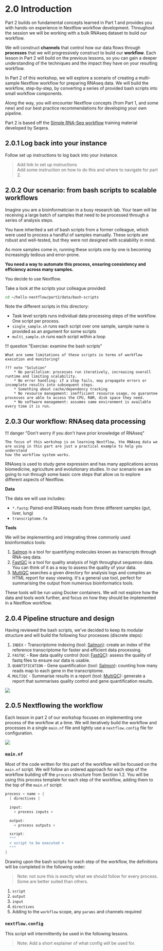 # 2.0 Introduction  

Part 2 builds on fundamental concepts learned in Part 1 and provides you with 
hands-on experience in Nextflow workflow development. Throughout the session 
we will be working with a bulk RNAseq dataset to build our workflow. 

We will construct **channels** that control how our data flows through 
**processes** that we will progressively construct to build our **workflow**. 
Each lesson in Part 2 will build on the previous lessons, so you can gain a 
deeper understanding of the techniques and the impact they have on your 
resulting workflow. 

In Part 2 of this workshop, we will explore a scenario of creating a multi-sample 
Nextflow workflow for preparing RNAseq data. We will build the workflow, 
step-by-step, by converting a series of provided bash scripts into small workflow 
components.  

Along the way, you will encounter Nextflow concepts (from Part 1, and some
new) and our best practice recommendations for developing your own pipeline.  

Part 2 is based off the 
[Simple RNA-Seq workflow](https://training.nextflow.io/basic_training/rnaseq_pipeline/)
training material developed by Seqera.  

## 2.0.1 Log back into your instance 

Follow set up instructions to log back into your instance.
  > Add link to set up instructions   
  > Add some instruction on how to do this and where to navigate for part 2.

## 2.0.2 Our scenario: from bash scripts to scalable workflows  

Imagine you are a bioinformatician in a busy research lab. Your team will be
receiving a large batch of samples that need to be processed through a series
of analysis steps.  

You have inherited a set of bash scripts from a former colleague, which were
used to process a handful of samples manually. These scripts are robust
and well-tested, but they were not designed with scalability in mind.  

As more samples come in, running these scripts one by one is becoming
increasingly tedious and error-prone.  

**You need a way to automate this process, ensuring consistency and efficiency
across many samples.** 

You decide to use Nextflow.  

Take a look at the scripts your colleague provided: 

```bash title="navigate to the bash scripts" 
cd ~/hello-nextflow/part2/data/bash-scripts
```

Note the different scripts in this directory: 

* Task level scripts runs individual data processing steps of the workflow. One script per process. 
* `single_sample.sh` runs each script over one sample, sample name is provided as an argument for some scripts
* `multi_sample.sh` runs each script within a loop 

!!! question "Exercise: examine the bash scripts"

    What are some limitations of these scripts in terms of workflow execution and monitoring? 
    
    ??? note "Solution"
        * No parallelism: processes run iteratively, increasing overall runtime and limiting scalability. 
        * No error handling: if a step fails, may propagate errors or incomplete results into subsequent steps. 
        * Something about cache/dependency tracking 
        * No resource management: inefficient resource usage, no guarantee processes are able to access the CPU, RAM, disk space they need. 
        * No software management: assumes same environment is available every time it is run.   

## 2.0.3 Our workflow: RNAseq data processing 

!!! danger "Don't worry if you don't have prior knowledge of RNAseq"

    The focus of this workshop is on learning Nextflow, the RNAseq data we 
    are using in this part are just a practical example to help you understand 
    how the workflow system works. 

RNAseq is used to study gene expression and has many applications across
biomedicine, agriculture and evolutionary studies. In our scenario we are going to 
run through some basic core steps that allow us to explore different aspects of 
Nextflow. 

**Data**  

The data we will use includes:

- `*.fastq`: Paired-end RNAseq reads from three different samples (gut, liver,
lung)
- `transcriptome.fa`  

**Tools**  

We will be implementing and integrating three commonly used bioinformatics
tools:  
1. [Salmon](https://combine-lab.github.io/salmon/) is a tool for quantifying molecules known as transcripts through RNA-seq data.  
2. [FastQC](https://www.bioinformatics.babraham.ac.uk/projects/fastqc/) is a tool for quality analysis of high throughput sequence data. You can think of it as a way to assess the quality of your data.  
3. [MultiQC](https://multiqc.info/) searches a given directory for analysis logs and compiles an HTML report for easy viewing. It's a general use tool, perfect for summarising the output from numerous bioinformatics tools.  

These tools will be run using Docker containers. We will not explore how the
data and tools work further, and focus on how they should be implemented in a
Nextflow workflow.  

## 2.0.4 Pipeline structure and design 

Having reviewed the bash scripts, we've decided to keep its modular structure and will build the following four processes (discrete steps):

1. `INDEX` - Transcriptome indexing (tool: [Salmon](https://combine-lab.github.io/salmon/)): create an index of the reference transcriptome for faster and efficient data processing.
2. `FASTQC` - Raw data quality control (tool: [FastQC](https://www.bioinformatics.babraham.ac.uk/projects/fastqc/)): assess the quality of fastq files to ensure our data is usable. 
3. `QUANTIFICATION` - Gene quantification (tool: [Salmon](https://combine-lab.github.io/salmon/)): counting how many reads map to each gene in the transcriptome. 
4. `MULTIQC` - Summarise results in a report (tool: [MultiQC](https://multiqc.info/)): generate a report that summarises quality control and gene quantification results. 
  
![](./img/2.0_workflow.png)

## 2.0.5 Nextflowing the workflow

Each lesson in part 2 of our workshop focuses on implementing one process of 
the workflow at a time. We will iteratively build the workflow and processes 
in a single `main.nf` file and lightly use a `nextflow.config` file for configuration.

![](./img/2.0_main_config.png)

### `main.nf`

Most of the code written for this part of the workflow will be focused on the 
`main.nf` script. We will follow an ordered approach for each step of the workflow 
building off the `process` structure from Section 1.2. You will be using this 
process template for each step of the workflow, adding them to the top of the 
`main.nf` script: 

```groovy
process < name > {
  [ directives ]

  input:
    < process inputs >

  output:
    < process outputs >

  script:
  """
  < script to be executed >
  """
}
```

Drawing upon the bash scripts for each step of the workflow, the definitions will
be completed in the following order:  

> Note: not sure this is exectly what we should follow for every process. Some are better suited than others. 

1. `script`
2. `output`
3. `input`
4. `directives`
5. Adding to the `workflow` scope, any `params` and channels required  

### `nextflow.config`

This script will intermittently be used in the following lessons. 
> Note: Add a short explainer of what config will be used for. 

